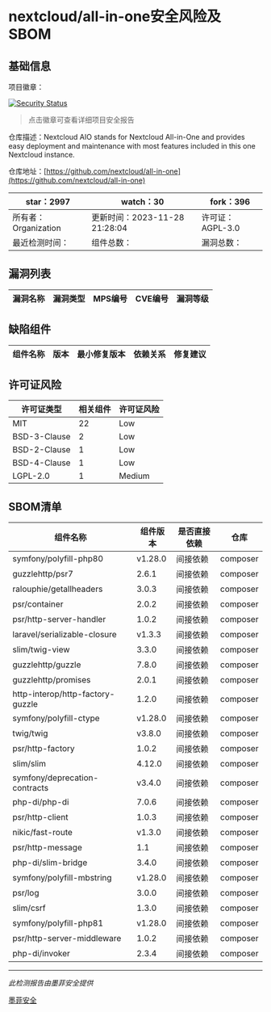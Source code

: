 # nextcloud/all-in-one安全风险及SBOM

## 基础信息

项目徽章：

[![Security Status](https://www.murphysec.com/platform3/v31/badge/1729573135841185792.svg)](https://www.murphysec.com/console/report/1691515638463221760/1729573135841185792)

> 点击徽章可查看详细项目安全报告

仓库描述：Nextcloud AIO stands for Nextcloud All-in-One and provides easy deployment and maintenance with most features included in this one Nextcloud instance.

仓库地址：[https://github.com/nextcloud/all-in-one](https://github.com/nextcloud/all-in-one)

| star：2997 | watch：30 | fork：396 |
| ----------- | -------------- | ------------ |
| 所有者：Organization | 更新时间：2023-11-28 21:28:04 | 许可证：AGPL-3.0 |
| 最近检测时间： | 组件总数： | 漏洞总数： |




## 漏洞列表

| 漏洞名称 | 漏洞类型 | MPS编号 | CVE编号 | 漏洞等级 |
| ------- | ------ | ------- | ------ | ----- |





## 缺陷组件

| 组件名称 | 版本 | 最小修复版本 | 依赖关系 | 修复建议 |
| -------- | ---- | ------------ | -------- | -------- |





## 许可证风险

| 许可证类型 | 相关组件 | 许可证风险 |
| ---------- | -------- | ---------- |
|MIT|22|Low|
|BSD-3-Clause|2|Low|
|BSD-2-Clause|1|Low|
|BSD-4-Clause|1|Low|
|LGPL-2.0|1|Medium|




## SBOM清单

| 组件名称 | 组件版本 | 是否直接依赖 | 仓库 |
| -------- | -------- | ------------ | ---- |
|symfony/polyfill-php80|v1.28.0|间接依赖|composer|
|guzzlehttp/psr7|2.6.1|间接依赖|composer|
|ralouphie/getallheaders|3.0.3|间接依赖|composer|
|psr/container|2.0.2|间接依赖|composer|
|psr/http-server-handler|1.0.2|间接依赖|composer|
|laravel/serializable-closure|v1.3.3|间接依赖|composer|
|slim/twig-view|3.3.0|间接依赖|composer|
|guzzlehttp/guzzle|7.8.0|间接依赖|composer|
|guzzlehttp/promises|2.0.1|间接依赖|composer|
|http-interop/http-factory-guzzle|1.2.0|间接依赖|composer|
|symfony/polyfill-ctype|v1.28.0|间接依赖|composer|
|twig/twig|v3.8.0|间接依赖|composer|
|psr/http-factory|1.0.2|间接依赖|composer|
|slim/slim|4.12.0|间接依赖|composer|
|symfony/deprecation-contracts|v3.4.0|间接依赖|composer|
|php-di/php-di|7.0.6|间接依赖|composer|
|psr/http-client|1.0.3|间接依赖|composer|
|nikic/fast-route|v1.3.0|间接依赖|composer|
|psr/http-message|1.1|间接依赖|composer|
|php-di/slim-bridge|3.4.0|间接依赖|composer|
|symfony/polyfill-mbstring|v1.28.0|间接依赖|composer|
|psr/log|3.0.0|间接依赖|composer|
|slim/csrf|1.3.0|间接依赖|composer|
|symfony/polyfill-php81|v1.28.0|间接依赖|composer|
|psr/http-server-middleware|1.0.2|间接依赖|composer|
|php-di/invoker|2.3.4|间接依赖|composer|


------

*此检测报告由墨菲安全提供*

[墨菲安全](www.murphysec.com)